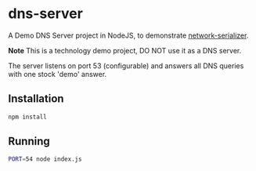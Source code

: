 # dns-server

A Demo DNS Server project in NodeJS, to demonstrate [network-serializer](https://github.com/tomdionysus/network-serializer).

**Note** This is a technology demo project, DO NOT use it as a DNS server.

The server listens on port 53 (configurable) and answers all DNS queries with one stock 'demo' answer.

## Installation

```bash
npm install
```

## Running

```bash
PORT=54 node index.js
```